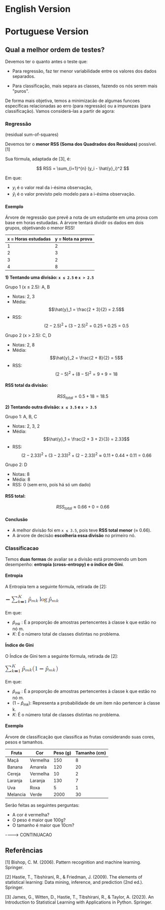 # English Version

# Portuguese Version

## Qual a melhor ordem de testes?

Devemos ter o quanto antes o teste que:
- Para regressão, faz ter menor variabilidade entre os valores dos dados separados.
  
- Para classificação, mais separa as classes, fazendo os nós serem mais "puros".

De forma mais objetiva, temos a minimizacão de algumas funcoes específicas relacionadas ao erro (para regressão) ou a impurezas (para classificação). Vamos considerá-las a partir de agora:

### Regressão
(residual sum-of-squares)

Devemos ter o **menor RSS (Soma dos Quadrados dos Resíduos)** possível.[1] 

Sua fórmula, adaptada de [3], é:

$$
RSS = \sum_{i=1}^{n} (y_i - \hat{y}_i)^2
$$

Em que:  
- $y_i$ é o valor real da i-ésima observação,  
- $\hat{y}_i$ é o valor previsto pelo modelo para a i-ésima observação.

#### Exemplo

Árvore de regressão que prevê a nota de um estudante em uma prova com base em horas estudadas. A árvore tentará dividir os dados em dois grupos, objetivando o menor RSS!

| x = Horas estudadas | y = Nota na prova |
|---------------------|-------------------|
| 1                   | 2                 |
| 2                   | 3                 |
| 3                   | 2                 |
| 4                   | 8                 |


**1) Tentando uma divisão: `x ≤ 2.5` e `x > 2.5`**

Grupo 1 (x ≤ 2.5): A, B  
- Notas: 2, 3  
- Média: 
  $$\hat{y}_1 = \frac{2 + 3}{2} = 2.5$$
- RSS: 
  $$(2 - 2.5)^2 + (3 - 2.5)^2 = 0.25 + 0.25 = 0.5$$

Grupo 2 (x > 2.5): C, D 
- Notas: 2, 8  
- Média: 
  $$\hat{y}_2 = \frac{2 + 8}{2} = 5$$
- RSS:
  $$(2 - 5)^2 + (8 - 5)^2 = 9 + 9 = 18$$

#### RSS total da divisão:
$$RSS_{total} = 0.5 + 18 = 18.5$$


**2) Tentando outra divisão: `x ≤ 3.5` e `x > 3.5`**

Grupo 1: A, B, C  
- Notas: 2, 3, 2  
- Média: 
  $$\hat{y}_1 = \frac{2 + 3 + 2}{3} = 2.33$$
- RSS:
  $$(2 - 2.33)^2 + (3 - 2.33)^2 + (2 - 2.33)^2 \approx 0.11 + 0.44 + 0.11 = 0.66$$

Grupo 2: D  
- Notas: 8  
- Média: 8  
- RSS: 0 (sem erro, pois há só um dado)

#### RSS total:
$$RSS_{total} \approx 0.66 + 0 = 0.66$$

#### Conclusão

- A melhor divisão foi em `x ≤ 3.5`, pois teve **RSS total menor** (≈ 0.66).
- A árvore de decisão **escolheria essa divisão** no primeiro nó.


### Classificacao
Temos **duas formas** de avaliar se a divisão está promovendo um bom desempenho: **entropia (cross-entropy) e o índice de Gini**. 

#### Entropia

A Entropia tem a seguinte fórmula, retirada de [2]:

![entropy](./figures/entropy.png)

Em que:

- $\hat{p}_{mk}$ : É a proporção de amostras pertencentes à classe k que estão no nó m.
- $K$: É o número total de classes distintas no problema.


#### Índice de Gini

O Índice de Gini tem a seguinte fórmula, retirada de [2]:

![gini](./figures/gini.png)

Em que:
- $\hat{p}_{mk}$ : É a proporção de amostras pertencentes à classe k que estão no nó m.
- $(1 - \hat{p}_{mk})$: Representa a probabilidade de um item não pertencer à classe k.
- $K$: É o número total de classes distintas no problema.

#### Exemplo

Árvore de classificação que classifica as frutas considerando suas cores, pesos e tamanhos.

| Fruta    | Cor      | Peso (g) | Tamanho (cm) |
| -------- | -------- | -------- | ------------ |
| Maçã     | Vermelha | 150      | 8            |
| Banana   | Amarela  | 120      | 20           |
| Cereja   | Vermelha | 10       | 2            |
| Laranja  | Laranja  | 130      | 7            |
| Uva      | Roxa     | 5        | 1            |
| Melancia | Verde    | 2000     | 30           |

Serão feitas as seguintes perguntas:
- A cor é vermelha?
- O peso é maior que 100g?
- O tamanho é maior que 10cm?

----> CONTINUACAO


## Referências
[1] Bishop, C. M. (2006). Pattern recognition and machine learning. Springer.

[2] Hastie, T., Tibshirani, R., & Friedman, J. (2009). The elements of statistical learning: Data mining, inference, and prediction (2nd ed.). Springer.

[3] James, G., Witten, D., Hastie, T., Tibshirani, R., & Taylor, A. (2023). An Introduction to Statistical Learning with Applications in Python. Springer.
